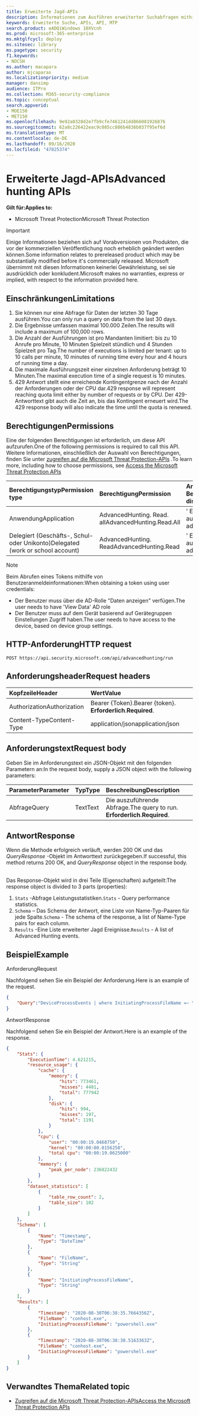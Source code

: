 ```yaml
---
title: Erweiterte Jagd-APIs
description: Informationen zum Ausführen erweiterter Suchabfragen mithilfe der Microsoft Threat Protection-API
keywords: Erweiterte Suche, APIs, API, MTP
search.product: eADQiWindows 10XVcnh
ms.prod: microsoft-365-enterprise
ms.mktglfcycl: deploy
ms.sitesec: library
ms.pagetype: security
f1.keywords:
- NOCSH
ms.author: macapara
author: mjcaparas
ms.localizationpriority: medium
manager: dansimp
audience: ITPro
ms.collection: M365-security-compliance
ms.topic: conceptual
search.appverid:
- MOE150
- MET150
ms.openlocfilehash: 9e92a0328d2e7fb9cfe7461241dd866081926876
ms.sourcegitcommit: 62a8c226422eac9c085cc886b4836b037f95ef6d
ms.translationtype: MT
ms.contentlocale: de-DE
ms.lasthandoff: 09/16/2020
ms.locfileid: "47825374"
---
```

# <a name="advanced-hunting-apis"></a><span data-ttu-id="58ade-104">Erweiterte Jagd-APIs</span><span class="sxs-lookup"><span data-stu-id="58ade-104">Advanced hunting APIs</span></span>

<span data-ttu-id="58ade-105">**Gilt für:**</span><span class="sxs-lookup"><span data-stu-id="58ade-105">**Applies to:**</span></span>
- <span data-ttu-id="58ade-106">Microsoft Threat Protection</span><span class="sxs-lookup"><span data-stu-id="58ade-106">Microsoft Threat Protection</span></span>

>[!IMPORTANT] 
><span data-ttu-id="58ade-107">Einige Informationen beziehen sich auf Vorabversionen von Produkten, die vor der kommerziellen Veröffentlichung noch erheblich geändert werden können.</span><span class="sxs-lookup"><span data-stu-id="58ade-107">Some information relates to prereleased product which may be substantially modified before it's commercially released.</span></span> <span data-ttu-id="58ade-108">Microsoft übernimmt mit diesen Informationen keinerlei Gewährleistung, sei sie ausdrücklich oder konkludent.</span><span class="sxs-lookup"><span data-stu-id="58ade-108">Microsoft makes no warranties, express or implied, with respect to the information provided here.</span></span>

## <a name="limitations"></a><span data-ttu-id="58ade-109">Einschränkungen</span><span class="sxs-lookup"><span data-stu-id="58ade-109">Limitations</span></span>
1. <span data-ttu-id="58ade-110">Sie können nur eine Abfrage für Daten der letzten 30 Tage ausführen.</span><span class="sxs-lookup"><span data-stu-id="58ade-110">You can only run a query on data from the last 30 days.</span></span>
2. <span data-ttu-id="58ade-111">Die Ergebnisse umfassen maximal 100.000 Zeilen.</span><span class="sxs-lookup"><span data-stu-id="58ade-111">The results will include a maximum of 100,000 rows.</span></span>
3. <span data-ttu-id="58ade-112">Die Anzahl der Ausführungen ist pro Mandanten limitiert: bis zu 10 Anrufe pro Minute, 10 Minuten Spielzeit stündlich und 4 Stunden Spielzeit pro Tag.</span><span class="sxs-lookup"><span data-stu-id="58ade-112">The number of executions is limited per tenant: up to 10 calls per minute, 10 minutes of running time every hour and 4 hours of running time a day.</span></span>
4. <span data-ttu-id="58ade-113">Die maximale Ausführungszeit einer einzelnen Anforderung beträgt 10 Minuten.</span><span class="sxs-lookup"><span data-stu-id="58ade-113">The maximal execution time of a single request is 10 minutes.</span></span>
5. <span data-ttu-id="58ade-114">429 Antwort stellt eine erreichende Kontingentgrenze nach der Anzahl der Anforderungen oder der CPU dar.</span><span class="sxs-lookup"><span data-stu-id="58ade-114">429 response will represent reaching quota limit either by number of requests or by CPU.</span></span> <span data-ttu-id="58ade-115">Der 429-Antworttext gibt auch die Zeit an, bis das Kontingent erneuert wird.</span><span class="sxs-lookup"><span data-stu-id="58ade-115">The 429 response body will also indicate the time until the quota is renewed.</span></span> 


## <a name="permissions"></a><span data-ttu-id="58ade-116">Berechtigungen</span><span class="sxs-lookup"><span data-stu-id="58ade-116">Permissions</span></span>
<span data-ttu-id="58ade-117">Eine der folgenden Berechtigungen ist erforderlich, um diese API aufzurufen.</span><span class="sxs-lookup"><span data-stu-id="58ade-117">One of the following permissions is required to call this API.</span></span> <span data-ttu-id="58ade-118">Weitere Informationen, einschließlich der Auswahl von Berechtigungen, finden Sie unter [zugreifen auf die Microsoft Threat Protection-APIs](api-access.md) .</span><span class="sxs-lookup"><span data-stu-id="58ade-118">To learn more, including how to choose permissions, see [Access the Microsoft Threat Protection APIs](api-access.md)</span></span>

<span data-ttu-id="58ade-119">Berechtigungstyp</span><span class="sxs-lookup"><span data-stu-id="58ade-119">Permission type</span></span> |   <span data-ttu-id="58ade-120">Berechtigung</span><span class="sxs-lookup"><span data-stu-id="58ade-120">Permission</span></span>  |   <span data-ttu-id="58ade-121">Anzeigename der Berechtigung</span><span class="sxs-lookup"><span data-stu-id="58ade-121">Permission display name</span></span>
:---|:---|:---
<span data-ttu-id="58ade-122">Anwendung</span><span class="sxs-lookup"><span data-stu-id="58ade-122">Application</span></span> |   <span data-ttu-id="58ade-123">AdvancedHunting. Read. all</span><span class="sxs-lookup"><span data-stu-id="58ade-123">AdvancedHunting.Read.All</span></span> |  <span data-ttu-id="58ade-124">' Erweiterte Abfragen ausführen '</span><span class="sxs-lookup"><span data-stu-id="58ade-124">'Run advanced queries'</span></span>
<span data-ttu-id="58ade-125">Delegiert (Geschäfts-, Schul- oder Unikonto)</span><span class="sxs-lookup"><span data-stu-id="58ade-125">Delegated (work or school account)</span></span> | <span data-ttu-id="58ade-126">AdvancedHunting. Read</span><span class="sxs-lookup"><span data-stu-id="58ade-126">AdvancedHunting.Read</span></span> | <span data-ttu-id="58ade-127">' Erweiterte Abfragen ausführen '</span><span class="sxs-lookup"><span data-stu-id="58ade-127">'Run advanced queries'</span></span>

>[!Note]
> <span data-ttu-id="58ade-128">Beim Abrufen eines Tokens mithilfe von Benutzeranmeldeinformationen:</span><span class="sxs-lookup"><span data-stu-id="58ade-128">When obtaining a token using user credentials:</span></span>
>- <span data-ttu-id="58ade-129">Der Benutzer muss über die AD-Rolle "Daten anzeigen" verfügen.</span><span class="sxs-lookup"><span data-stu-id="58ade-129">The user needs to have 'View Data' AD role</span></span>
>- <span data-ttu-id="58ade-130">Der Benutzer muss auf dem Gerät basierend auf Gerätegruppen Einstellungen Zugriff haben.</span><span class="sxs-lookup"><span data-stu-id="58ade-130">The user needs to have access to the device, based on device group settings.</span></span>

## <a name="http-request"></a><span data-ttu-id="58ade-131">HTTP-Anforderung</span><span class="sxs-lookup"><span data-stu-id="58ade-131">HTTP request</span></span>
```
POST https://api.security.microsoft.com/api/advancedhunting/run
```

## <a name="request-headers"></a><span data-ttu-id="58ade-132">Anforderungsheader</span><span class="sxs-lookup"><span data-stu-id="58ade-132">Request headers</span></span>

<span data-ttu-id="58ade-133">Kopfzeile</span><span class="sxs-lookup"><span data-stu-id="58ade-133">Header</span></span> | <span data-ttu-id="58ade-134">Wert</span><span class="sxs-lookup"><span data-stu-id="58ade-134">Value</span></span> 
:---|:---
<span data-ttu-id="58ade-135">Authorization</span><span class="sxs-lookup"><span data-stu-id="58ade-135">Authorization</span></span> | <span data-ttu-id="58ade-136">Bearer {Token}.</span><span class="sxs-lookup"><span data-stu-id="58ade-136">Bearer {token}.</span></span> <span data-ttu-id="58ade-137">**Erforderlich**.</span><span class="sxs-lookup"><span data-stu-id="58ade-137">**Required**.</span></span>
<span data-ttu-id="58ade-138">Content-Type</span><span class="sxs-lookup"><span data-stu-id="58ade-138">Content-Type</span></span>    | <span data-ttu-id="58ade-139">application/json</span><span class="sxs-lookup"><span data-stu-id="58ade-139">application/json</span></span>

## <a name="request-body"></a><span data-ttu-id="58ade-140">Anforderungstext</span><span class="sxs-lookup"><span data-stu-id="58ade-140">Request body</span></span>
<span data-ttu-id="58ade-141">Geben Sie im Anforderungstext ein JSON-Objekt mit den folgenden Parametern an:</span><span class="sxs-lookup"><span data-stu-id="58ade-141">In the request body, supply a JSON object with the following parameters:</span></span>

<span data-ttu-id="58ade-142">Parameter</span><span class="sxs-lookup"><span data-stu-id="58ade-142">Parameter</span></span> | <span data-ttu-id="58ade-143">Typ</span><span class="sxs-lookup"><span data-stu-id="58ade-143">Type</span></span>    | <span data-ttu-id="58ade-144">Beschreibung</span><span class="sxs-lookup"><span data-stu-id="58ade-144">Description</span></span>
:---|:---|:---
<span data-ttu-id="58ade-145">Abfrage</span><span class="sxs-lookup"><span data-stu-id="58ade-145">Query</span></span> | <span data-ttu-id="58ade-146">Text</span><span class="sxs-lookup"><span data-stu-id="58ade-146">Text</span></span> |  <span data-ttu-id="58ade-147">Die auszuführende Abfrage.</span><span class="sxs-lookup"><span data-stu-id="58ade-147">The query to run.</span></span> <span data-ttu-id="58ade-148">**Erforderlich**.</span><span class="sxs-lookup"><span data-stu-id="58ade-148">**Required**.</span></span>

## <a name="response"></a><span data-ttu-id="58ade-149">Antwort</span><span class="sxs-lookup"><span data-stu-id="58ade-149">Response</span></span>
<span data-ttu-id="58ade-150">Wenn die Methode erfolgreich verläuft, werden 200 OK und das _QueryResponse_ -Objekt im Antworttext zurückgegeben.</span><span class="sxs-lookup"><span data-stu-id="58ade-150">If successful, this method returns 200 OK, and _QueryResponse_ object in the response body.</span></span> <br><br>

<span data-ttu-id="58ade-151">Das Response-Objekt wird in drei Teile (Eigenschaften) aufgeteilt:</span><span class="sxs-lookup"><span data-stu-id="58ade-151">The response object is divided to 3 parts (properties):</span></span><br>
1) <span data-ttu-id="58ade-152">```Stats``` -Abfrage Leistungsstatistiken.</span><span class="sxs-lookup"><span data-stu-id="58ade-152">```Stats``` - Query performance statistics.</span></span><br>
2) <span data-ttu-id="58ade-153">```Schema``` – Das Schema der Antwort, eine Liste von Name-Typ-Paaren für jede Spalte.</span><span class="sxs-lookup"><span data-stu-id="58ade-153">```Schema``` - The schema of the response, a list of Name-Type pairs for each column.</span></span> <br>
3) <span data-ttu-id="58ade-154">```Results``` -Eine Liste erweiterter Jagd Ereignisse.</span><span class="sxs-lookup"><span data-stu-id="58ade-154">```Results``` - A list of Advanced Hunting events.</span></span>

## <a name="example"></a><span data-ttu-id="58ade-155">Beispiel</span><span class="sxs-lookup"><span data-stu-id="58ade-155">Example</span></span>

<span data-ttu-id="58ade-156">Anforderung</span><span class="sxs-lookup"><span data-stu-id="58ade-156">Request</span></span>

<span data-ttu-id="58ade-157">Nachfolgend sehen Sie ein Beispiel der Anforderung.</span><span class="sxs-lookup"><span data-stu-id="58ade-157">Here is an example of the request.</span></span>


```json
{
    "Query":"DeviceProcessEvents | where InitiatingProcessFileName =~ \"powershell.exe\" | project Timestamp, FileName, InitiatingProcessFileName | order by Timestamp desc | limit 2"
}

```

<span data-ttu-id="58ade-158">Antwort</span><span class="sxs-lookup"><span data-stu-id="58ade-158">Response</span></span>

<span data-ttu-id="58ade-159">Nachfolgend sehen Sie ein Beispiel der Antwort.</span><span class="sxs-lookup"><span data-stu-id="58ade-159">Here is an example of the response.</span></span>


```json
{
    "Stats": {
        "ExecutionTime": 4.621215,
        "resource_usage": {
            "cache": {
                "memory": {
                    "hits": 773461,
                    "misses": 4481,
                    "total": 777942
                },
                "disk": {
                    "hits": 994,
                    "misses": 197,
                    "total": 1191
                }
            },
            "cpu": {
                "user": "00:00:19.0468750",
                "kernel": "00:00:00.0156250",
                "total cpu": "00:00:19.0625000"
            },
            "memory": {
                "peak_per_node": 236822432
            }
        },
        "dataset_statistics": [
            {
                "table_row_count": 2,
                "table_size": 102
            }
        ]
    },
    "Schema": [
        {
            "Name": "Timestamp",
            "Type": "DateTime"
        },
        {
            "Name": "FileName",
            "Type": "String"
        },
        {
            "Name": "InitiatingProcessFileName",
            "Type": "String"
        }
    ],
    "Results": [
        {
            "Timestamp": "2020-08-30T06:38:35.7664356Z",
            "FileName": "conhost.exe",
            "InitiatingProcessFileName": "powershell.exe"
        },
        {
            "Timestamp": "2020-08-30T06:38:30.5163363Z",
            "FileName": "conhost.exe",
            "InitiatingProcessFileName": "powershell.exe"
        }
    ]
}

```

## <a name="related-topic"></a><span data-ttu-id="58ade-160">Verwandtes Thema</span><span class="sxs-lookup"><span data-stu-id="58ade-160">Related topic</span></span>
- [<span data-ttu-id="58ade-161">Zugreifen auf die Microsoft Threat Protection-APIs</span><span class="sxs-lookup"><span data-stu-id="58ade-161">Access the Microsoft Threat Protection APIs</span></span>](api-access.md)
